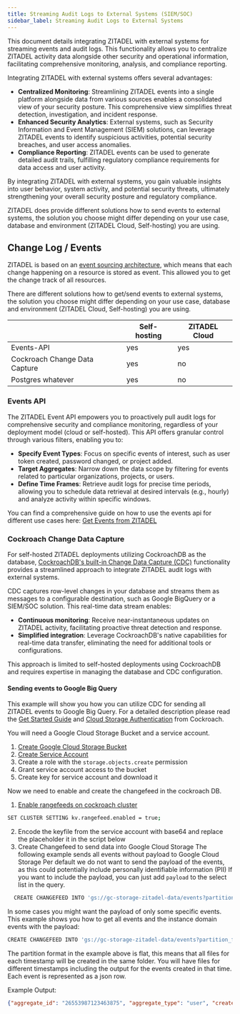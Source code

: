 ```yaml
---
title: Streaming Audit Logs to External Systems (SIEM/SOC)
sidebar_label: Streaming Audit Logs to External Systems
---
```


This document details integrating ZITADEL with external systems for streaming events and audit logs. 
This functionality allows you to centralize ZITADEL activity data alongside other security and operational information, facilitating comprehensive monitoring, analysis, and compliance reporting.

Integrating ZITADEL with external systems offers several advantages:
- **Centralized Monitoring**: Streamlining ZITADEL events into a single platform alongside data from various sources enables a consolidated view of your security posture. This comprehensive view simplifies threat detection, investigation, and incident response.
- **Enhanced Security Analytics**: External systems, such as Security Information and Event Management (SIEM) solutions, can leverage ZITADEL events to identify suspicious activities, potential security breaches, and user access anomalies.
- **Compliance Reporting**: ZITADEL events can be used to generate detailed audit trails, fulfilling regulatory compliance requirements for data access and user activity.

By integrating ZITADEL with external systems, you gain valuable insights into user behavior, system activity, and potential security threats, ultimately strengthening your overall security posture and regulatory compliance.

ZITADEL does provide different solutions how to send events to external systems, the solution you choose might differ depending on your use case, database and environment (ZITADEL Cloud, Self-hosting) you are using.

## Change Log / Events

ZITADEL is based on an [event sourcing architecture](https://zitadel.com/docs/concepts/eventstore/overview), which means that each change happening on a resource is stored as event. 
This allowed you to get the change track of all resources.

There are different solutions how to get/send events to external systems, the solution you choose might differ depending on your use case, database and environment (ZITADEL Cloud, Self-hosting) you are using.

|                               | Self-hosting | ZITADEL Cloud |
|-------------------------------|--------------|---------------|
| Events-API                    | yes          | yes           |
| Cockroach Change Data Capture | yes          | no            |
| Postgres whatever             | yes          | no            |

### Events API

The ZITADEL Event API empowers you to proactively pull audit logs for comprehensive security and compliance monitoring, regardless of your deployment model (cloud or self-hosted). 
This API offers granular control through various filters, enabling you to:
- **Specify Event Types**: Focus on specific events of interest, such as user token created, password changed, or project added.
- **Target Aggregates**: Narrow down the data scope by filtering for events related to particular organizations, projects, or users.
- **Define Time Frames**: Retrieve audit logs for precise time periods, allowing you to schedule data retrieval at desired intervals (e.g., hourly) and analyze activity within specific windows.

You can find a comprehensive guide on how to use the events api for different use cases here: [Get Events from ZITADEL](/docs/guides/integrate/event-api)

### Cockroach Change Data Capture

For self-hosted ZITADEL deployments utilizing CockroachDB as the database, [CockroachDB's built-in Change Data Capture (CDC)](https://www.cockroachlabs.com/docs/stable/change-data-capture-overview) functionality provides a streamlined approach to integrate ZITADEL audit logs with external systems.

CDC captures row-level changes in your database and streams them as messages to a configurable destination, such as Google BigQuery or a SIEM/SOC solution. This real-time data stream enables:
- **Continuous monitoring**: Receive near-instantaneous updates on ZITADEL activity, facilitating proactive threat detection and response.
- **Simplified integration**: Leverage CockroachDB's native capabilities for real-time data transfer, eliminating the need for additional tools or configurations.

This approach is limited to self-hosted deployments using CockroachDB and requires expertise in managing the database and CDC configuration.

#### Sending events to Google Big Query

This example will show you how you can utilize CDC for sending all ZITADEL events to Google Big Query.
For a detailed description please read the [Get Started Guide](https://www.cockroachlabs.com/docs/v23.2/create-and-configure-changefeeds) and [Cloud Storage Authentication](https://www.cockroachlabs.com/docs/v23.2/cloud-storage-authentication?filters=gcs#set-up-google-cloud-storage-assume-role) from Cockroach.

You will need a Google Cloud Storage Bucket and a service account.
1. [Create Google Cloud Storage Bucket](https://cloud.google.com/storage/docs/creating-buckets)
2. [Create Service Account](https://cloud.google.com/iam/docs/service-accounts-create)
3. Create a role with the `storage.objects.create` permission
4. Grant service account access to the bucket
5. Create key for service account and download it

Now we need to enable and create the changefeed in the cockroach DB.
1. [Enable rangefeeds on cockroach cluster](https://www.cockroachlabs.com/docs/v23.2/create-and-configure-changefeeds#enable-rangefeeds)
  ```bash
  SET CLUSTER SETTING kv.rangefeed.enabled = true;
  ```
2. Encode the keyfile from the service account with base64 and replace the placeholder it in the script below
3. Create Changefeed to send data into Google Cloud Storage
   The following example sends all events without payload to Google Cloud Storage
   Per default we do not want to send the payload of the events, as this could potentially include personally identifiable information (PII)
   If you want to include the payload, you can just add `payload` to the select list in the query.  
```bash
  CREATE CHANGEFEED INTO 'gs://gc-storage-zitadel-data/events?partition_format=flat&AUTH=specified&CREDENTIALS=base64encodedkey' AS SELECT instance_id, aggregate_type, aggregate_id, owner, event_type, sequence, created_at FROM eventstore.events2;
  ```

In some cases you might want the payload of only some specific events.
This example shows you how to get all events and the instance domain events with the payload:
```bash
CREATE CHANGEFEED INTO 'gs://gc-storage-zitadel-data/events?partition_format=flat&AUTH=specified&CREDENTIALS=base64encodedkey' AS SELECT instance_id, aggregate_type, aggregate_id, owner, event_type, sequence, created_at CASE WHEN event_type IN ('instance.domain.added', 'instance.domain.removed', 'instance.domain.primary.set' ) THEN payload END AS payload FROM eventstore.events2;
```

The partition format in the example above is flat, this means that all files for each timestamp will be created in the same folder.
You will have files for different timestamps including the output for the events created in that time.
Each event is represented as a json row.

Example Output:
```json lines
{"aggregate_id": "26553987123463875", "aggregate_type": "user", "created_at": "2023-12-25T10:01:45.600913Z", "event_type": "user.human.added", "instance_id": "123456789012345667", "payload": null, "sequence": 1}
```